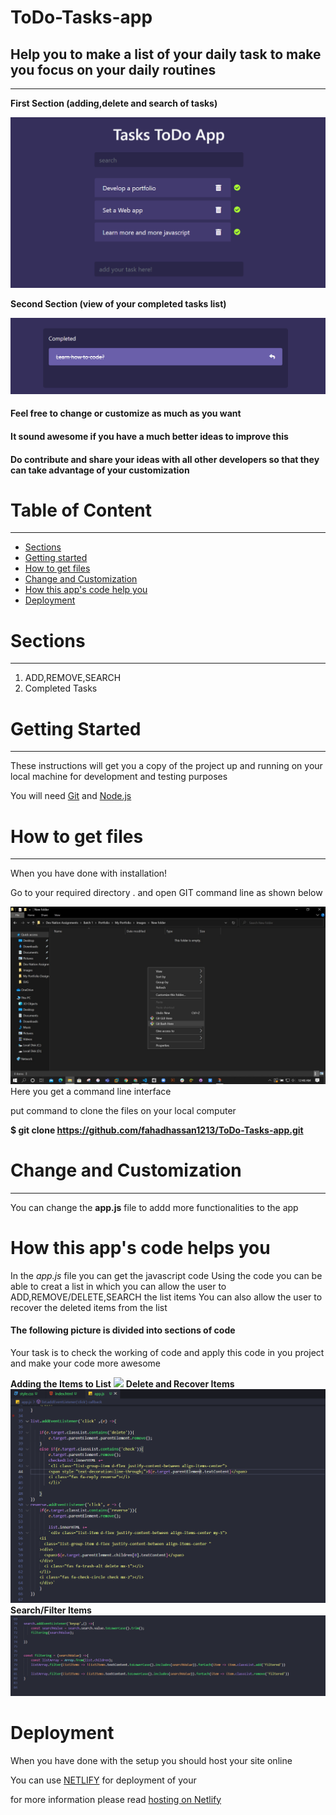 # ToDo-Tasks-app

## Help you to make a list of  your daily task to make you focus on your daily routines 
-------------------------------------------------
__First Section (adding,delete and search of tasks)__

![intro page](images/add-remove-section.PNG)

__Second Section (view of your completed tasks list)__

![projects page](images/completedTask-section.PNG)



#### Feel free to change or customize as much as you want

#### It sound awesome if you have a much better ideas to improve this

#### Do contribute and share your ideas with all other developers so that they can take advantage of your customization

Table of Content
================

* * * * *

-   [Sections](#)
-   [Getting started](#)
-   [How to get files](#)
-   [Change and Customization](#)
-   [How this app's code help you](#)
-   [Deployment](#)


Sections
========

* * * * *

1.  ADD,REMOVE,SEARCH   
2.  Completed Tasks

Getting Started
===============

* * * * *

These instructions will get you a copy of the project up and running on
your local machine for development and testing purposes

You will need [Git](#) and [Node.js](#)

How to get files
================

* * * * *

When you have done with installation!

Go to your required directory . and open GIT command line as shown below

![contact page](images/GITBASH.jpg)
Here you get a command line interface

put command to clone the files on your local computer

**\$ git clone https://github.com/fahadhassan1213/ToDo-Tasks-app.git** 

Change and Customization
========================

* * * * *

You can change the **app.js** file to addd more functionalities to the app


How this app's code helps you
========================
In the _app.js_ file you can get the javascript code 
Using the code you can be able to creat a list in which you can allow the user to ADD,REMOVE/DELETE,SEARCH the list items
You can also allow the user to recover the deleted items from the list

#### The following picture is divided into sections of code
Your task is to check the working of code and apply this code in you project and make your code more awesome

__Adding the Items to List__
![](images/addingitems.PNG)
__Delete and Recover Items__
![](images/delete%20and%20recover-items.PNG)
__Search/Filter Items__
![](images/search-items.PNG)


Deployment
========================
When you have done with the setup you should host your site online

You can use [NETLIFY](https://www.netlify.com/) for deployment of your

for more information please read [hosting on Netlify](https://create-react-app.dev/docs/deployment/#netlify)

